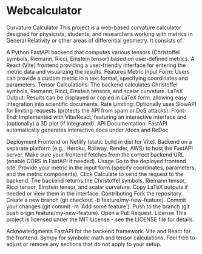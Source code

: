 ﻿# Webcalculator
Curvature Calculator
This project is a web-based curvature calculator designed for physicists, students, and researchers working with metrics in General Relativity or other areas of differential geometry. It consists of:

A Python FastAPI backend that computes various tensors (Christoffel symbols, Riemann, Ricci, Einstein tensor) based on user-defined metrics.
A React (Vite) frontend providing a user-friendly interface for entering the metric data and visualizing the results.
Features
Metric Input Form: Users can provide a custom metric in a text format, specifying coordinates and parameters.
Tensor Calculations: The backend calculates Christoffel symbols, Riemann, Ricci, Einstein tensors, and scalar curvature.
LaTeX Output: Results can be displayed or copied in LaTeX form, allowing easy integration into scientific documents.
Rate Limiting: Optionally uses SlowAPI for limiting requests (protects the API from spam or DoS attacks).
Front-End: Implemented with Vite/React, featuring an interactive interface and (optionally) a 3D plot (if integrated).
API Documentation: FastAPI automatically generates interactive docs under /docs and ReDoc



Deployment
Frontend on Netlify (static build in dist for Vite).
Backend on a separate platform (e.g., Heroku, Railway, Render, AWS) to host the FastAPI server.
Make sure your frontend fetches from the correct backend URL (enable CORS in FastAPI if needed).
Usage
Go to the deployed frontend site.
Provide your metric in the input form (specify coordinates, parameters, and the metric components).
Click Calculate to send the request to the backend.
The backend returns the Christoffel symbols, Riemann tensor, Ricci tensor, Einstein tensor, and scalar curvature.
Copy LaTeX outputs if needed or view them in the interface.
Contributing
Fork the repository.
Create a new branch (git checkout -b feature/my-new-feature).
Commit your changes (git commit -m 'Add some feature').
Push to the branch (git push origin feature/my-new-feature).
Open a Pull Request.
License
This project is licensed under the MIT License - see the LICENSE file for details.

Acknowledgments
FastAPI for the backend framework.
Vite and React for the frontend.
Sympy for symbolic math and tensor calculations.
Feel free to adjust or remove any sections that do not apply to your setup.
